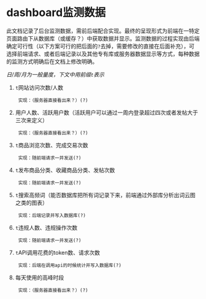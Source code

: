 # dashboard监测数据

此文档记录了后台监测数据，需前后端配合实现。最终的呈现形式为前端在一特定页面路由下从数据库（或缓存？）中获取数据并显示。监测数据的过程实现由后端确定可行性（以下方案可行的把后面的`?`去掉，需要修改的直接在后面补充），可选择前端请求、或者后端记录以及其他专有库或服务器数据显示等方式，每种数据的监测方式明确后在文档上修改明确。

*日/周/月为一般量度，下文中用前缀`t`表示*

1. `t`网站访问次数/人数

        实现：（服务器直接看出来？）(?)

2. 用户人数、活跃用户数（活跃用户可以通过一周内登录超过四次或者发帖大于三次来定义）

        实现：（服务器直接看出来？）(?)

3. `t`商品浏览次数、完成交易次数

        实现：随前端请求一并发送(?)

4. `t`发布商品分类、收藏商品分类、发帖次数

        实现：随前端请求一并发送(?)

5. `t`搜索高频词（能否数据库把所有词记录下来，前端通过外部库分析出词云图之类的图表）

        实现：后端记录并写入数据库(?)

6. `t`违规人数、违规操作次数

        实现：随前端请求一并发送(?)

7. `t`API调用花费的token数、请求次数

        实现：后端在调用api的时候统计并写入数据库(?)

8. 每天使用的高峰时段

        实现：（服务器直接看出来？）(?)
